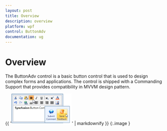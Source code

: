 ```yaml
---
layout: post
title: Overview
description: overview
platform: wpf
control: ButtonAdv
documentation: ug
---
```


# Overview

The ButtonAdv control is a basic button control that is used to design complex forms and applications. The control is shipped with a Commanding Support that provides compatibility in MVVM design pattern.



{{ '![](Overview_images/Overview_img1.png)' | markdownify }}
{:.image }




